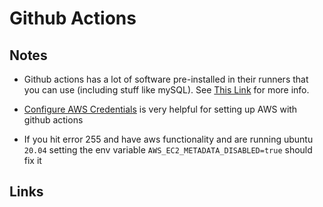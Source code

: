 # Github Actions

## Notes

- Github actions has a lot of software pre-installed in their runners that you can use (including stuff like mySQL). See [This Link](https://github.com/actions/virtual-environments/blob/main/images/linux/Ubuntu2004-README.md) for more info.
- [Configure AWS Credentials](https://github.com/aws-actions/configure-aws-credentials) is very helpful for setting up AWS with github actions

- If you hit error 255 and have aws functionality and are running ubuntu `20.04` setting the env variable `AWS_EC2_METADATA_DISABLED=true` should fix it

## Links
